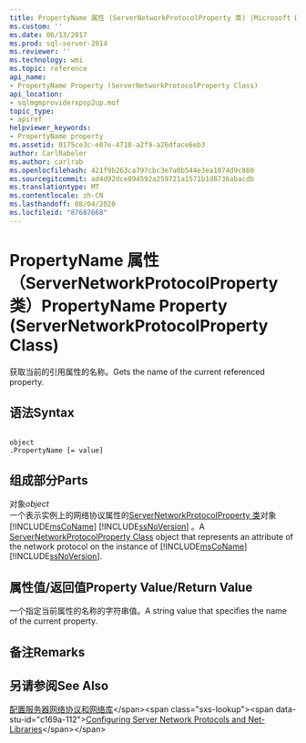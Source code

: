 ```yaml
---
title: PropertyName 属性 (ServerNetworkProtocolProperty 类) |Microsoft Docs
ms.custom: ''
ms.date: 06/13/2017
ms.prod: sql-server-2014
ms.reviewer: ''
ms.technology: wmi
ms.topic: reference
api_name:
- PropertyName Property (ServerNetworkProtocolProperty Class)
api_location:
- sqlmgmproviderxpsp2up.mof
topic_type:
- apiref
helpviewer_keywords:
- PropertyName property
ms.assetid: 0175ce3c-e07e-4710-a2f9-a26dface6eb3
author: CarlRabeler
ms.author: carlrab
ms.openlocfilehash: 421f9b263ca797cbc3e7a0b544e3ea1074d9c880
ms.sourcegitcommit: ad4d92dce894592a259721a1571b1d8736abacdb
ms.translationtype: MT
ms.contentlocale: zh-CN
ms.lasthandoff: 08/04/2020
ms.locfileid: "87687668"
---
```

# <a name="propertyname-property-servernetworkprotocolproperty-class"></a><span data-ttu-id="c169a-102">PropertyName 属性（ServerNetworkProtocolProperty 类）</span><span class="sxs-lookup"><span data-stu-id="c169a-102">PropertyName Property (ServerNetworkProtocolProperty Class)</span></span>
  <span data-ttu-id="c169a-103">获取当前的引用属性的名称。</span><span class="sxs-lookup"><span data-stu-id="c169a-103">Gets the name of the current referenced property.</span></span>  
  
## <a name="syntax"></a><span data-ttu-id="c169a-104">语法</span><span class="sxs-lookup"><span data-stu-id="c169a-104">Syntax</span></span>  
  
```  
  
object  
.PropertyName [= value]  
```  
  
## <a name="parts"></a><span data-ttu-id="c169a-105">组成部分</span><span class="sxs-lookup"><span data-stu-id="c169a-105">Parts</span></span>  
 <span data-ttu-id="c169a-106">对象</span><span class="sxs-lookup"><span data-stu-id="c169a-106">*object*</span></span>  
 <span data-ttu-id="c169a-107">一个表示实例上的网络协议属性的[ServerNetworkProtocolProperty 类](servernetworkprotocolproperty-class.md)对象 [!INCLUDE[msCoName](../../../includes/msconame-md.md)] [!INCLUDE[ssNoVersion](../../../includes/ssnoversion-md.md)] 。</span><span class="sxs-lookup"><span data-stu-id="c169a-107">A [ServerNetworkProtocolProperty Class](servernetworkprotocolproperty-class.md) object that represents an attribute of the network protocol on the instance of [!INCLUDE[msCoName](../../../includes/msconame-md.md)] [!INCLUDE[ssNoVersion](../../../includes/ssnoversion-md.md)].</span></span>  
  
## <a name="property-valuereturn-value"></a><span data-ttu-id="c169a-108">属性值/返回值</span><span class="sxs-lookup"><span data-stu-id="c169a-108">Property Value/Return Value</span></span>  
 <span data-ttu-id="c169a-109">一个指定当前属性的名称的字符串值。</span><span class="sxs-lookup"><span data-stu-id="c169a-109">A string value that specifies the name of the current property.</span></span>  
  
## <a name="remarks"></a><span data-ttu-id="c169a-110">备注</span><span class="sxs-lookup"><span data-stu-id="c169a-110">Remarks</span></span>  
  
## <a name="see-also"></a><span data-ttu-id="c169a-111">另请参阅</span><span class="sxs-lookup"><span data-stu-id="c169a-111">See Also</span></span>  
 <span data-ttu-id="c169a-112">[配置服务器网络协议和网络库](https://msdn.microsoft.com/library/ms177485\(v=sql.100\).aspx)</span><span class="sxs-lookup"><span data-stu-id="c169a-112">[Configuring Server Network Protocols and Net-Libraries](https://msdn.microsoft.com/library/ms177485\(v=sql.100\).aspx)</span></span>  
  
  
